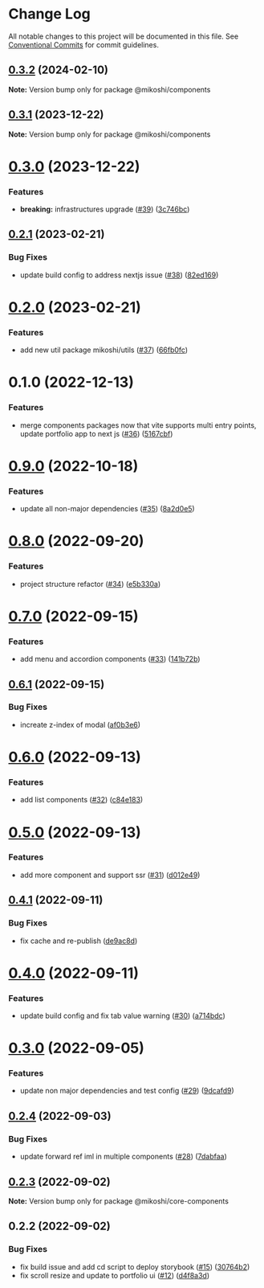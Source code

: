 # Change Log

All notable changes to this project will be documented in this file.
See [Conventional Commits](https://conventionalcommits.org) for commit guidelines.

## [0.3.2](https://github.com/anthony-y-zhu14/MikoshiUI/compare/@mikoshi/components@0.3.1...@mikoshi/components@0.3.2) (2024-02-10)

**Note:** Version bump only for package @mikoshi/components





## [0.3.1](https://github.com/anthony-y-zhu14/MikoshiUI/compare/@mikoshi/components@0.3.0...@mikoshi/components@0.3.1) (2023-12-22)

**Note:** Version bump only for package @mikoshi/components





# [0.3.0](https://github.com/anthony-y-zhu14/MikoshiUI/compare/@mikoshi/components@0.2.1...@mikoshi/components@0.3.0) (2023-12-22)


### Features

* **breaking:** infrastructures upgrade ([#39](https://github.com/anthony-y-zhu14/MikoshiUI/issues/39)) ([3c746bc](https://github.com/anthony-y-zhu14/MikoshiUI/commit/3c746bca0de9882c8e3a0f9b2fc5be250038513d))





## [0.2.1](https://github.com/anthony-y-zhu14/MikoshiUI/compare/@mikoshi/components@0.2.0...@mikoshi/components@0.2.1) (2023-02-21)


### Bug Fixes

* update build config to address nextjs issue ([#38](https://github.com/anthony-y-zhu14/MikoshiUI/issues/38)) ([82ed169](https://github.com/anthony-y-zhu14/MikoshiUI/commit/82ed169236f9db9a7fc4f2a64e5d76f62bf7b8fe))





# [0.2.0](https://github.com/anthony-y-zhu14/MikoshiUI/compare/@mikoshi/components@0.1.0...@mikoshi/components@0.2.0) (2023-02-21)


### Features

* add new util package mikoshi/utils ([#37](https://github.com/anthony-y-zhu14/MikoshiUI/issues/37)) ([66fb0fc](https://github.com/anthony-y-zhu14/MikoshiUI/commit/66fb0fc0bba6626ca0699a3aab5f0c5db6e5cf40))





# 0.1.0 (2022-12-13)


### Features

* merge components packages now that vite supports multi entry points, update portfolio app to next js ([#36](https://github.com/anthony-y-zhu14/MikoshiUI/issues/36)) ([5167cbf](https://github.com/anthony-y-zhu14/MikoshiUI/commit/5167cbf496762d6869d27f99d41f4a54133bb0e8))





# [0.9.0](https://github.com/anthony-y-zhu14/MikoshiUI/compare/@mikoshi/core-components@0.8.0...@mikoshi/core-components@0.9.0) (2022-10-18)


### Features

* update all non-major dependencies ([#35](https://github.com/anthony-y-zhu14/MikoshiUI/issues/35)) ([8a2d0e5](https://github.com/anthony-y-zhu14/MikoshiUI/commit/8a2d0e50805a7fa79b78b89807ea2a5568cb1ff0))





# [0.8.0](https://github.com/anthony-y-zhu14/MikoshiUI/compare/@mikoshi/core-components@0.7.0...@mikoshi/core-components@0.8.0) (2022-09-20)


### Features

* project structure refactor ([#34](https://github.com/anthony-y-zhu14/MikoshiUI/issues/34)) ([e5b330a](https://github.com/anthony-y-zhu14/MikoshiUI/commit/e5b330aa42c3c0ea13b0c5d953ddce951da1fba2))





# [0.7.0](https://github.com/anthony-y-zhu14/MikoshiUI/compare/@mikoshi/core-components@0.6.1...@mikoshi/core-components@0.7.0) (2022-09-15)


### Features

* add menu and accordion components ([#33](https://github.com/anthony-y-zhu14/MikoshiUI/issues/33)) ([141b72b](https://github.com/anthony-y-zhu14/MikoshiUI/commit/141b72b00f74050966cf7dfe0a003ec9c620a835))





## [0.6.1](https://github.com/anthony-y-zhu14/MikoshiUI/compare/@mikoshi/core-components@0.6.0...@mikoshi/core-components@0.6.1) (2022-09-15)


### Bug Fixes

* increate z-index of modal ([af0b3e6](https://github.com/anthony-y-zhu14/MikoshiUI/commit/af0b3e6b339e68fcb119cc473774f8e0f5ff9d6e))





# [0.6.0](https://github.com/anthony-y-zhu14/MikoshiUI/compare/@mikoshi/core-components@0.5.0...@mikoshi/core-components@0.6.0) (2022-09-13)


### Features

* add list components ([#32](https://github.com/anthony-y-zhu14/MikoshiUI/issues/32)) ([c84e183](https://github.com/anthony-y-zhu14/MikoshiUI/commit/c84e183d553f7436fa6ca67fe4106264f148c23b))





# [0.5.0](https://github.com/anthony-y-zhu14/MikoshiUI/compare/@mikoshi/core-components@0.4.1...@mikoshi/core-components@0.5.0) (2022-09-13)


### Features

* add more component and support ssr ([#31](https://github.com/anthony-y-zhu14/MikoshiUI/issues/31)) ([d012e49](https://github.com/anthony-y-zhu14/MikoshiUI/commit/d012e496802cc3d8753e8bd3eed2b53177951228))





## [0.4.1](https://github.com/anthony-y-zhu14/MikoshiUI/compare/@mikoshi/core-components@0.4.0...@mikoshi/core-components@0.4.1) (2022-09-11)


### Bug Fixes

* fix cache and re-publish ([de9ac8d](https://github.com/anthony-y-zhu14/MikoshiUI/commit/de9ac8d0f0ae14049ecc919f3eee7044ddf46842))





# [0.4.0](https://github.com/anthony-y-zhu14/MikoshiUI/compare/@mikoshi/core-components@0.3.0...@mikoshi/core-components@0.4.0) (2022-09-11)


### Features

* update build config and fix tab value warning ([#30](https://github.com/anthony-y-zhu14/MikoshiUI/issues/30)) ([a714bdc](https://github.com/anthony-y-zhu14/MikoshiUI/commit/a714bdc9a9e317746171c534a0a4227480204f00))





# [0.3.0](https://github.com/anthony-y-zhu14/MikoshiUI/compare/@mikoshi/core-components@0.2.4...@mikoshi/core-components@0.3.0) (2022-09-05)


### Features

* update non major dependencies and test config ([#29](https://github.com/anthony-y-zhu14/MikoshiUI/issues/29)) ([9dcafd9](https://github.com/anthony-y-zhu14/MikoshiUI/commit/9dcafd9773342116a1ca194989af60fa86b957ff))





## [0.2.4](https://github.com/anthony-y-zhu14/MikoshiUI/compare/@mikoshi/core-components@0.2.3...@mikoshi/core-components@0.2.4) (2022-09-03)


### Bug Fixes

* update forward ref iml in multiple components ([#28](https://github.com/anthony-y-zhu14/MikoshiUI/issues/28)) ([7dabfaa](https://github.com/anthony-y-zhu14/MikoshiUI/commit/7dabfaadc0fd01104e6affc610b4677bf1e0010a))





## [0.2.3](https://github.com/anthony-y-zhu14/MikoshiUI/compare/@mikoshi/core-components@0.2.2...@mikoshi/core-components@0.2.3) (2022-09-02)

**Note:** Version bump only for package @mikoshi/core-components





## 0.2.2 (2022-09-02)


### Bug Fixes

* fix build issue and add cd script to deploy storybook ([#15](https://github.com/anthony-y-zhu14/MikoshiUI/issues/15)) ([30764b2](https://github.com/anthony-y-zhu14/MikoshiUI/commit/30764b220d5e87d6738181535776c628665f7eb0))
* fix scroll resize and update to portfolio ui ([#12](https://github.com/anthony-y-zhu14/MikoshiUI/issues/12)) ([d4f8a3d](https://github.com/anthony-y-zhu14/MikoshiUI/commit/d4f8a3d4089141e6a6937f257e31f8e877ea8853))
